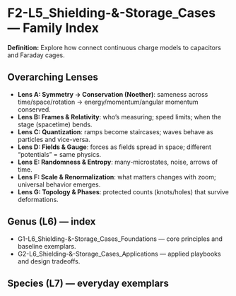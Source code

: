 # F2-L5_Shielding-&-Storage_Cases — Family Index
**Definition:** Explore how connect continuous charge models to capacitors and Faraday cages.

## Overarching Lenses

- **Lens A: Symmetry -> Conservation (Noether)**: sameness across time/space/rotation → energy/momentum/angular momentum conserved.
- **Lens B: Frames & Relativity**: who’s measuring; speed limits; when the stage (spacetime) bends.
- **Lens C: Quantization**: ramps become staircases; waves behave as particles and vice-versa.
- **Lens D: Fields & Gauge**: forces as fields spread in space; different “potentials” = same physics.
- **Lens E: Randomness & Entropy**: many-microstates, noise, arrows of time.
- **Lens F: Scale & Renormalization**: what matters changes with zoom; universal behavior emerges.
- **Lens G: Topology & Phases**: protected counts (knots/holes) that survive deformations.

## Genus (L6) — index
- G1-L6_Shielding-&-Storage_Cases_Foundations — core principles and baseline exemplars.
- G2-L6_Shielding-&-Storage_Cases_Applications — applied playbooks and design tradeoffs.

## Species (L7) — everyday exemplars
